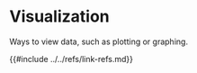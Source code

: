 # Visualization

Ways to view data, such as plotting or graphing.

{{#include ../../refs/link-refs.md}}

